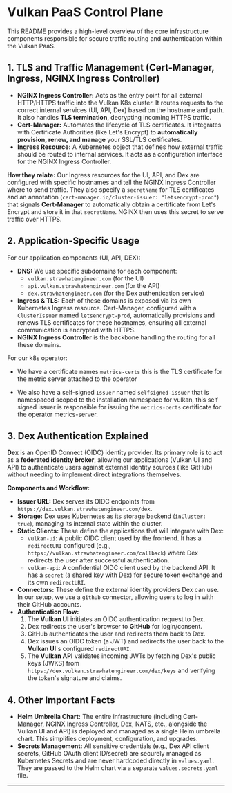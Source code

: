 # Vulkan PaaS Control Plane

This README provides a high-level overview of the core infrastructure components responsible for secure traffic routing and authentication within the Vulkan PaaS.

## 1. TLS and Traffic Management (Cert-Manager, Ingress, NGINX Ingress Controller)

- **NGINX Ingress Controller:** Acts as the entry point for all external HTTP/HTTPS traffic into the Vulkan K8s cluster. It routes requests to the correct internal services (UI, API, Dex) based on the hostname and path. It also handles **TLS termination**, decrypting incoming HTTPS traffic.
- **Cert-Manager:** Automates the lifecycle of TLS certificates. It integrates with Certificate Authorities (like Let's Encrypt) to **automatically provision, renew, and manage** your SSL/TLS certificates.
- **Ingress Resource:** A Kubernetes object that defines how external traffic should be routed to internal services. It acts as a configuration interface for the NGINX Ingress Controller.

**How they relate:** Our Ingress resources for the UI, API, and Dex are configured with specific hostnames and tell the NGINX Ingress Controller where to send traffic. They also specify a `secretName` for TLS certificates and an annotation (`cert-manager.io/cluster-issuer: "letsencrypt-prod"`) that signals **Cert-Manager** to automatically obtain a certificate from Let's Encrypt and store it in that `secretName`. NGINX then uses this secret to serve traffic over HTTPS.

## 2. Application-Specific Usage

For our application components (UI, API, DEX):

- **DNS:** We use specific subdomains for each component:
  - `vulkan.strawhatengineer.com` (for the UI)
  - `api.vulkan.strawhatengineer.com` (for the API)
  - `dex.strawhatengineer.com` (for the Dex authentication service)
- **Ingress & TLS:** Each of these domains is exposed via its own Kubernetes Ingress resource. Cert-Manager, configured with a `ClusterIssuer` named `letsencrypt-prod`, automatically provisions and renews TLS certificates for these hostnames, ensuring all external communication is encrypted with HTTPS.
- **NGINX Ingress Controller** is the backbone handling the routing for all these domains.

For our k8s operator:

- We have a certificate names `metrics-certs` this is the TLS certificate for the metric server attached to the operator

- We also have a self-signed `Issuer` named `selfsigned-issuer` that is namespaced scoped to the installation namespace for vulkan, this self signed issuer is responsible for issuing the `metrics-certs` certificate for the operator metrics-server.

## 3. Dex Authentication Explained

**Dex** is an OpenID Connect (OIDC) identity provider. Its primary role is to act as a **federated identity broker**, allowing our applications (Vulkan UI and API) to authenticate users against external identity sources (like GitHub) without needing to implement direct integrations themselves.

**Components and Workflow:**

- **Issuer URL:** Dex serves its OIDC endpoints from `https://dex.vulkan.strawhatengineer.com/dex`.
- **Storage:** Dex uses Kubernetes as its storage backend (`inCluster: true`), managing its internal state within the cluster.
- **Static Clients:** These define the applications that will integrate with Dex:
  - `vulkan-ui`: A public OIDC client used by the frontend. It has a `redirectURI` configured (e.g., `https://vulkan.strawhatengineer.com/callback`) where Dex redirects the user after successful authentication.
  - `vulkan-api`: A confidential OIDC client used by the backend API. It has a `secret` (a shared key with Dex) for secure token exchange and its own `redirectURI`.
- **Connectors:** These define the external identity providers Dex can use. In our setup, we use a `github` connector, allowing users to log in with their GitHub accounts.
- **Authentication Flow:**
  1.  The **Vulkan UI** initiates an OIDC authentication request to Dex.
  2.  Dex redirects the user's browser to **GitHub** for login/consent.
  3.  GitHub authenticates the user and redirects them back to Dex.
  4.  Dex issues an OIDC token (a JWT) and redirects the user back to the **Vulkan UI**'s configured `redirectURI`.
  5.  The **Vulkan API** validates incoming JWTs by fetching Dex's public keys (JWKS) from `https://dex.vulkan.strawhatengineer.com/dex/keys` and verifying the token's signature and claims.

## 4. Other Important Facts

- **Helm Umbrella Chart:** The entire infrastructure (including Cert-Manager, NGINX Ingress Controller, Dex, NATS, etc., alongside the Vulkan UI and API) is deployed and managed as a single Helm umbrella chart. This simplifies deployment, configuration, and upgrades.
- **Secrets Management:** All sensitive credentials (e.g., Dex API client secrets, GitHub OAuth client ID/secret) are securely managed as Kubernetes Secrets and are never hardcoded directly in `values.yaml`. They are passed to the Helm chart via a separate `values.secrets.yaml` file.

---

